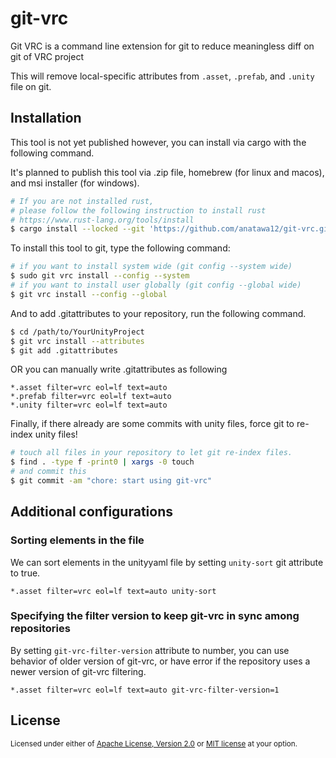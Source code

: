 # git-vrc

Git VRC is a command line extension for git to reduce meaningless diff on git of VRC project 

This will remove local-specific attributes from `.asset`, `.prefab`, and `.unity` file on git.

## Installation

This tool is not yet published however, you can install via cargo with the following command.

It's planned to publish this tool via .zip file, homebrew (for linux and macos), and msi installer (for windows).

```sh
# If you are not installed rust,
# please follow the following instruction to install rust
# https://www.rust-lang.org/tools/install
$ cargo install --locked --git 'https://github.com/anatawa12/git-vrc.git'
```

To install this tool to git, type the following command:

```sh
# if you want to install system wide (git config --system wide)
$ sudo git vrc install --config --system
# if you want to install user globally (git config --global wide)
$ git vrc install --config --global
```

And to add .gitattributes to your repository, run the following command.

```sh
$ cd /path/to/YourUnityProject
$ git vrc install --attributes
$ git add .gitattributes
```

OR you can manually write .gitattributes as following

```gitattributes
*.asset filter=vrc eol=lf text=auto
*.prefab filter=vrc eol=lf text=auto
*.unity filter=vrc eol=lf text=auto
```

Finally, if there already are some commits with unity files,
force git to re-index unity files!

```sh
# touch all files in your repository to let git re-index files.
$ find . -type f -print0 | xargs -0 touch
# and commit this
$ git commit -am "chore: start using git-vrc"
```

## Additional configurations

### Sorting elements in the file

We can sort elements in the unityyaml file by setting `unity-sort` git attribute to true.

```gitattributes
*.asset filter=vrc eol=lf text=auto unity-sort
```

### Specifying the filter version to keep git-vrc in sync among repositories

By setting `git-vrc-filter-version` attribute to number, you can use behavior of older version of git-vrc,
or have error if the repository uses a newer version of git-vrc filtering.

```gitattributes
*.asset filter=vrc eol=lf text=auto git-vrc-filter-version=1
```

## License

<sub>

Licensed under either of [Apache License, Version 2.0](LICENSE-APACHE) or [MIT license](LICENSE-MIT) at your option.

</sub>
